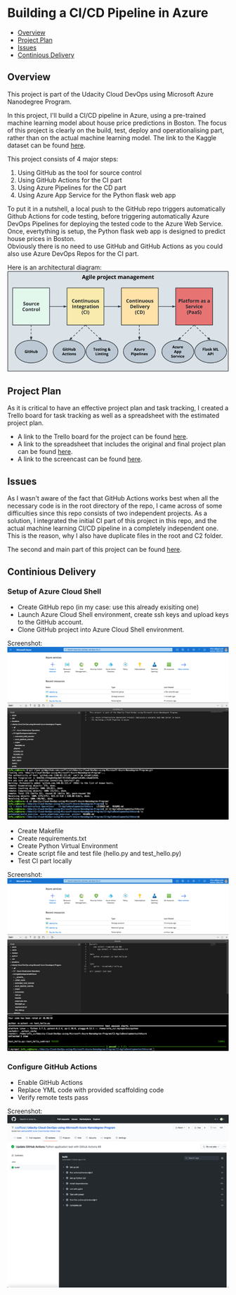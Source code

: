 # Building a CI/CD Pipeline in Azure

* [Overview](#overview)
* [Project Plan](#project-plan)
* [Issues](#issues)
* [Continious Delivery](#continious-delivery)

## Overview
This project is part of the Udacity Cloud DevOps using Microsoft Azure Nanodegree Program.

In this project, I'll build a CI/CD pipeline in Azure, using a pre-trained machine learning model about house price predictions in Boston. The focus of this project is clearly on the build, test, deploy and operationalising part, rather than on the actual machine learning model. The link to the Kaggle dataset can be found [here](https://www.kaggle.com/c/boston-housing).

This project consists of 4 major steps:
1. Using GitHub as the tool for source control
2. Using GitHub Actions for the CI part
3. Using Azure Pipelines for the CD part
4. Using Azure App Service for the Python flask web app

To put it in a nutshell, a local push to the GitHub repo triggers automatically Github Actions for code testing, before triggering automatically Azure DevOps Pipelines for deploying the tested code to the Azure Web Service. Once, evertything is setup, the Python flask web app is designed to predict house prices in Boston.\
Obviously there is no need to use GitHub and GitHub Actions as you could also use Azure DevOps Repos for the CI part. 

Here is an architectural diagram:
![architecture](./screenshots/0_Architecture.png)

## Project Plan
As it is critical to have an effective project plan and task tracking, I created a Trello board for task tracking as well as a spreadsheet with the estimated project plan. 

* A link to the Trello board for the project can be found [here](https://trello.com/b/fkjm3q3o/building-a-ci-cd-pipeline-in-azure).
* A link to the spreadsheet that includes the original and final project plan can be found [here](./project-plan.xlsx).
* A link to the screencast can be found [here](https://www.dropbox.com/s/q6chi0zrlntl4v6/Udacity_Cloud-DevOps_with_MS-Azure_Project-02_Screen-Recording.mov?dl=0).

## Issues
As I wasn't aware of the fact that GitHub Actions works best when all the necessary code is in the root directory of the repo, I came across of some difficulties since this repo consists of two independent projects. As a solution, I integrated the initial CI part of this project in this repo, and the actual machine learning CI/CD pipeline in a completely independent one. This is the reason, why I also have duplicate files in the root and C2 folder.

The second and main part of this project can be found [here](https://github.com/czofficial/Building-a-CICD-Pipeline-in-Azure).

## Continious Delivery
### Setup of Azure Cloud Shell
- Create GitHub repo (in my case: use this already exisiting one)
- Launch Azure Cloud Shell environment, create ssh keys and upload keys to the GitHub account.
- Clone GitHub project into Azure Cloud Shell environment.

Screenshot:
![github-clone](./screenshots/03_GitHub-Clone.png)

- Create Makefile
- Create requirements.txt
- Create Python Virtual Environment
- Create script file and test file (hello.py and test_hello.py)
- Test CI part locally

Screenshot:
![makefile](./screenshots/03_Makefile-Test.png)

### Configure GitHub Actions
- Enable GitHub Actions
- Replace YML code with provided scaffolding code
- Verify remote tests pass

Screenshot:
![github-actions](./screenshots/04_GitHub-Actions.png)